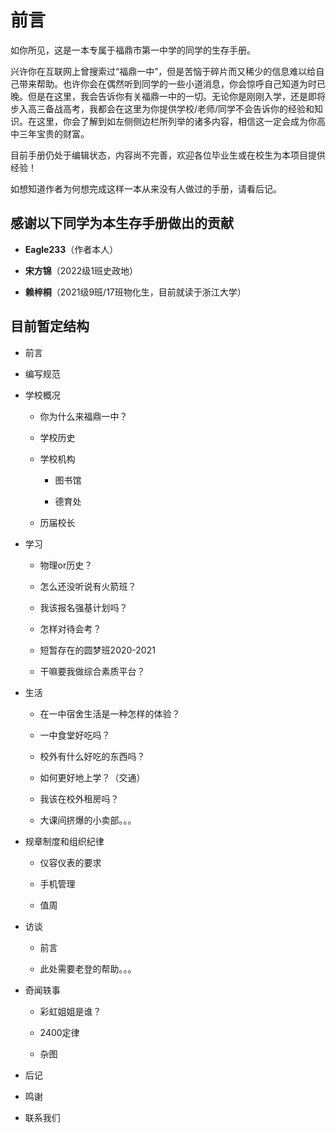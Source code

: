 # 前言

如你所见，这是一本专属于福鼎市第一中学的同学的生存手册。

兴许你在互联网上曾搜索过“福鼎一中”，但是苦恼于碎片而又稀少的信息难以给自己带来帮助。也许你会在偶然听到同学的一些小道消息，你会惊呼自己知道为时已晚。但是在这里，我会告诉你有关福鼎一中的一切。无论你是刚刚入学，还是即将步入高三备战高考，我都会在这里为你提供学校/老师/同学不会告诉你的经验和知识。在这里，你会了解到如左侧侧边栏所列举的诸多内容，相信这一定会成为你高中三年宝贵的财富。

目前手册仍处于编辑状态，内容尚不完善，欢迎各位毕业生或在校生为本项目提供经验！

如想知道作者为何想完成这样一本从来没有人做过的手册，请看后记。

## 感谢以下同学为本生存手册做出的贡献

- **Eagle233**（作者本人）

- **宋方锦**（2022级1班史政地）

- **赖梓桐**（2021级9班/17班物化生，目前就读于浙江大学）

## 目前暂定结构

- 前言

- 编写规范

- 学校概况
  
  - 你为什么来福鼎一中？
  
  - 学校历史
  
  - 学校机构

    - 图书馆

    - 德育处
  
  - 历届校长

- 学习
  
  - 物理or历史？
  
  - 怎么还没听说有火箭班？
  
  - 我该报名强基计划吗？
  
  - 怎样对待会考？
  
  - 短暂存在的圆梦班2020-2021

  - 干嘛要我做综合素质平台？

- 生活
  
  - 在一中宿舍生活是一种怎样的体验？
  
  - 一中食堂好吃吗？
  
  - 校外有什么好吃的东西吗？
  
  - 如何更好地上学？（交通）
  
  - 我该在校外租房吗？
  
  - 大课间挤爆的小卖部。。。

- 规章制度和组织纪律
  
  - 仪容仪表的要求
  
  - 手机管理
  
  - 值周

- 访谈

  - 前言
  
  - 此处需要老登的帮助。。。

- 奇闻轶事
  
  - 彩虹姐姐是谁？

  - 2400定律

  - 杂图

- 后记

- 鸣谢
  
- 联系我们
